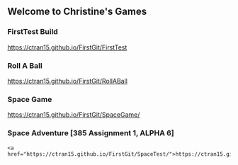 ## Welcome to Christine's Games


### FirstTest Build
 <a href="https://ctran15.github.io/FirstGit/FirstTest">https://ctran15.github.io/FirstGit/FirstTest<a>
### Roll A Ball
  <a href="https://ctran15.github.io/FirstGit/RollABall">https://ctran15.github.io/FirstGit/RollABall<a>
### Space Game
   <a href="https://ctran15.github.io/FirstGit/SpaceGame/">https://ctran15.github.io/FirstGit/SpaceGame/<a>
### Space Adventure [385 Assignment 1, ALPHA 6]
    <a href="https://ctran15.github.io/FirstGit/SpaceTest/">https://ctran15.github.io/FirstGit/SpaceTest/<a>


